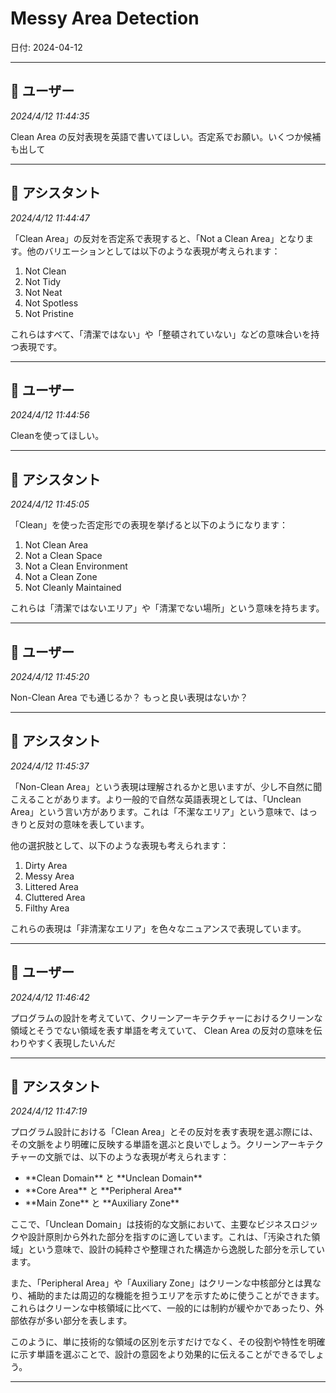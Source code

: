 # Messy Area Detection

日付: 2024-04-12

---

## 👤 ユーザー
*2024/4/12 11:44:35*

Clean Area の反対表現を英語で書いてほしい。否定系でお願い。いくつか候補も出して

---

## 🤖 アシスタント
*2024/4/12 11:44:47*

「Clean Area」の反対を否定系で表現すると、「Not a Clean Area」となります。他のバリエーションとしては以下のような表現が考えられます：

1. Not Clean
2. Not Tidy
3. Not Neat
4. Not Spotless
5. Not Pristine

これらはすべて、「清潔ではない」や「整頓されていない」などの意味合いを持つ表現です。

---

## 👤 ユーザー
*2024/4/12 11:44:56*

Cleanを使ってほしい。

---

## 🤖 アシスタント
*2024/4/12 11:45:05*

「Clean」を使った否定形での表現を挙げると以下のようになります：

1. Not Clean Area
2. Not a Clean Space
3. Not a Clean Environment
4. Not a Clean Zone
5. Not Cleanly Maintained

これらは「清潔ではないエリア」や「清潔でない場所」という意味を持ちます。

---

## 👤 ユーザー
*2024/4/12 11:45:20*

Non-Clean Area でも通じるか？ もっと良い表現はないか？

---

## 🤖 アシスタント
*2024/4/12 11:45:37*

「Non-Clean Area」という表現は理解されるかと思いますが、少し不自然に聞こえることがあります。より一般的で自然な英語表現としては、「Unclean Area」という言い方があります。これは「不潔なエリア」という意味で、はっきりと反対の意味を表しています。

他の選択肢として、以下のような表現も考えられます：

1. Dirty Area
2. Messy Area
3. Littered Area
4. Cluttered Area
5. Filthy Area

これらの表現は「非清潔なエリア」を色々なニュアンスで表現しています。

---

## 👤 ユーザー
*2024/4/12 11:46:42*

プログラムの設計を考えていて、クリーンアーキテクチャーにおけるクリーンな領域とそうでない領域を表す単語を考えていて、  Clean Area の反対の意味を伝わりやすく表現したいんだ

---

## 🤖 アシスタント
*2024/4/12 11:47:19*

プログラム設計における「Clean Area」とその反対を表す表現を選ぶ際には、その文脈をより明確に反映する単語を選ぶと良いでしょう。クリーンアーキテクチャーの文脈では、以下のような表現が考えられます：

- \*\*Clean Domain\*\* と \*\*Unclean Domain\*\*
- \*\*Core Area\*\* と \*\*Peripheral Area\*\*
- \*\*Main Zone\*\* と \*\*Auxiliary Zone\*\*

ここで、「Unclean Domain」は技術的な文脈において、主要なビジネスロジックや設計原則から外れた部分を指すのに適しています。これは、「汚染された領域」という意味で、設計の純粋さや整理された構造から逸脱した部分を示しています。

また、「Peripheral Area」や「Auxiliary Zone」はクリーンな中核部分とは異なり、補助的または周辺的な機能を担うエリアを示すために使うことができます。これらはクリーンな中核領域に比べて、一般的には制約が緩やかであったり、外部依存が多い部分を表します。

このように、単に技術的な領域の区別を示すだけでなく、その役割や特性を明確に示す単語を選ぶことで、設計の意図をより効果的に伝えることができるでしょう。

---
